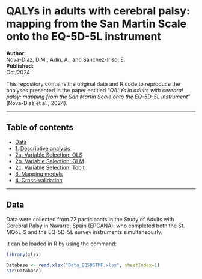 # QALYs in adults with cerebral palsy: mapping from the San Martin Scale onto the EQ-5D-5L instrument

**Author:**  
Nova-Díaz, D.M., Adin, A., and Sánchez-Iriso, E.  
**Published:**  
Oct/2024

This repository contains the original data and R code to reproduce the analyses presented in the paper entitled *"QALYs in adults with cerebral palsy: mapping from the San Martin Scale onto the EQ-5D-5L instrument"* (Nova-Díaz et al., 2024).

---

## Table of contents
- [Data](#data)
- [1. Descriptive analysis](https://github.com/Diana-MND1996/QALYS-in-Adults-with-Cerebral-Palsy/blob/842cff6a10deef26277e7dd7961540bb45c62023/1_DescriptiveAnalysis.R)
- [2a. Variable Selection: OLS](https://github.com/Diana-MND1996/QALYS-in-Adults-with-Cerebral-Palsy/blob/842cff6a10deef26277e7dd7961540bb45c62023/2a_VariableSelection_OLS.R)
- [2b. Variable Selection: GLM](https://github.com/Diana-MND1996/QALYS-in-Adults-with-Cerebral-Palsy/blob/842cff6a10deef26277e7dd7961540bb45c62023/2b_VariableSelection_GLM.R)
- [2c. Variable Selection: Tobit](https://github.com/Diana-MND1996/QALYS-in-Adults-with-Cerebral-Palsy/blob/842cff6a10deef26277e7dd7961540bb45c62023/2c_VariableSelection_Tobit.R)
- [3. Mapping models](https://github.com/Diana-MND1996/QALYS-in-Adults-with-Cerebral-Palsy/blob/842cff6a10deef26277e7dd7961540bb45c62023/3_Mapping.R)
- [4. Cross-validation](https://github.com/Diana-MND1996/QALYS-in-Adults-with-Cerebral-Palsy/blob/842cff6a10deef26277e7dd7961540bb45c62023/4_CrossValidation.R)

---

## Data

Data were collected from 72 participants in the Study of Adults with Cerebral Palsy in Navarre, Spain (EPCANA), who completed both the St. MQoL-S and the EQ-5D-5L survey instruments simultaneously.

It can be loaded in R by using the command:

```r
library(xlsx)

Database <- read.xlsx("Data_EQ5DSTMF.xlsx", sheetIndex=1)
str(Database)

